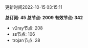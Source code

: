更新时间2022-10-15 03:15:11

**总订阅: 45**
**总节点: 2009**
**有效节点: 342**
- v2ray节点: 208
- ss节点: 106
- trojan节点: 28

